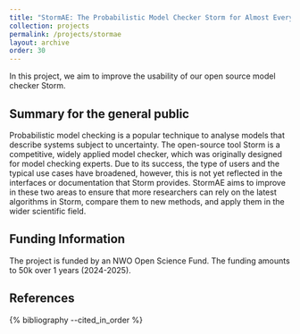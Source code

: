 ```yaml
---
title: "StormAE: The Probabilistic Model Checker Storm for Almost Everyone (NWO OSF)"
collection: projects
permalink: /projects/stormae
layout: archive
order: 30
---
```


In this project, we aim to improve the usability of our open source model checker Storm.


Summary for the general public
------------------------------

Probabilistic model checking is a popular technique to analyse models that describe systems subject to uncertainty. The open-source tool Storm is a competitive, widely applied model checker, which was originally designed for model checking experts. Due to its success, the type of users and the typical use cases have broadened, however, this is not yet reflected in the interfaces or documentation that Storm provides. StormAE aims to improve in these two areas to ensure that more researchers can rely on the latest algorithms in Storm, compare them to new methods, and apply them in the wider scientific field.

Funding Information
-------------------
The project is funded by an NWO Open Science Fund.
The funding amounts to 50k over 1 years (2024-2025).


References
----------

{% bibliography --cited_in_order %}
